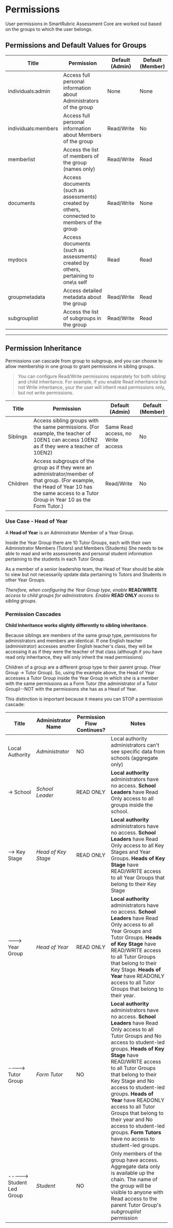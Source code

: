# Permissions

User permissions in SmartRubric Assessment Core are worked out based on the groups to which the user belongs.

## Permissions and Default Values for Groups

| Title  | Permission | Default (Admin) | Default (Member) |
| ------------- | ------------- |------------- |------------- |
| individuals:admin | Access full personal information about Administrators of the group | None | None |
| individuals:members  | Access full personal information about Members of the group | Read/Write | No |
| memberlist  | Access the list of members of the group (names only) | Read/Write | Read |
| documents  | Access documents (such as assessments) created by others, connected to members of the group | Read/Write | None |
| mydocs  | Access documents (such as assessments) created by others, pertaining to one\s self | Read | Read |
| groupmetadata  | Access detailed metadata about the group | Read/Write | Read |
| subgrouplist  | Access the list of subgroups in the group | Read/Write | Read |

---
## Permission Inheritance

Permissions can cascade from group to subgroup, and you can choose to allow membership in one group to grant permissions in sibling groups.

> You can configure Read/Write permissions separately for both sibling and child inheritance. For example, if you enable Read inheritance but not Write inheritance, your the user will inherit read permissions only, but not write permissions.

| Title  | Permission | Default (Admin) | Default (Member) |
| ------------- | ------------- |------------- |------------- |
| Siblings | Access sibling groups with the same permissions. (For example, the teacher of 10EN1 can access 10EN2 as if they were a teacher of 10EN2) | Same Read access, no Write access | No |
| Children | Access subgroups of the group as if they were an administrator/member of that group. (For example, the Head of Year 10 has the same access to a Tutor Group in Year 10 as the Form Tutor.) | Read/Write | No |

  ### Use Case - Head of Year

  A **Head of Year** is an Administrator Member of a Year Group.

  Inside the Year Group there are 10 Tutor Groups, each with their own Administrator Members (Tutors) and Members (Students)  She needs to be able to read and write assessments and personal student information pertaining to the students in each Tutor Group.

  As a member of a senior leadership team, the Head of Year should be able to view but not necessarily update data pertaining to Tutors and Students in other Year Groups.

  *Therefore, when configuring the Year Group type, enable* **READ/WRITE** *access to child groups for administrators. Enable* **READ ONLY** *access to sibling groups.*

### Permission Cascades

**Child Inheritance works slightly differently to sibling inheritance.**

Because siblings are members of the same group type, permissions for administrators and members are identical. If one English teacher (administrator) accesses another English teacher's class, they will be accessing it as if they were the teacher of that class (although if you have read only inheritance, they will only inherit the read permissions)

Children of a group are a different group type to their parent group. (Year Group -> Tutor Group). So, using the example above, the Head of Year accesses a Tutor Group inside the Year Group in which she is a member with the same permissions as a Form Tutor (the administrator of a Tutor Group)--NOT with the permissions she has as a Head of Year.

This distinction is important because it means you can STOP a permission cascade:

| Title  | Administrator Name | Permission Flow Continues? | Notes |
| ------------- | ------------- |------------- |------------- |
| Local Authority | *Administrator* | NO | Local authority administrators can't see specific data from schools (aggregate only) |
| -> School | *School Leader* | READ ONLY | **Local authority** administrators have no access. **School Leaders** have Read Only access to all groups inside the school.  |
| --> Key Stage | *Head of Key Stage* | READ ONLY | **Local authority** administrators have no access. **School Leaders** have Read Only access to all Key Stages and Year Groups. **Heads of Key Stage** have READ/WRITE access to all Year Groups that belong to their Key Stage  |
| ---> Year Group | *Head of Year* | READ ONLY | **Local authority** administrators have no access. **School Leaders** have Read Only access to all Year Groups and Tutor Groups. **Heads of Key Stage** have READ/WRITE access to all Tutor Groups that belong to their Key Stage. **Heads of Year** have READONLY access to all Tutor Groups that belong to their year. |
| ----> Tutor Group | *Form Tutor* | NO | **Local authority** administrators have no access. **School Leaders** have Read Only access to all Tutor Groups and No access to student-led groups. **Heads of Key Stage** have READ/WRITE access to all Tutor Groups that belong to their Key Stage and No access to student-led groups. **Heads of Year** have READONLY access to all Tutor Groups that belong to their year and No access to student-led groups. **Form Tutors** have no access to student-led groups. |
| -----> Student Led Group | *Student* | NO | Only members of the group have access. Aggregate data only is available up the chain. The name of the group will be visible to anyone with Read access to the parent Tutor Group's *subgrouplist* permission|
